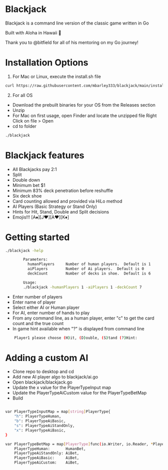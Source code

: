 # Blackjack

Blackjack is a command line version of the classic game written in Go

Built with Aloha in Hawaii 🌊

Thank you to @bitfield for all of his mentoring on my Go journey!


# Installation Options
1) For Mac or Linux, execute the install.sh file
```bash
curl https://raw.githubusercontent.com/mbarley333/blackjack/main/install.sh | sh
```

2) For all OS
* Download the prebuilt binaries for your OS from the Releases section
* Unzip
* For Mac on first usage, open Finder and locate the unzipped file
	Right Click on file > Open
* cd to folder
```bash
./blackjack
```

# Blackjack features
* All Blackjacks pay 2:1
* Split
* Double down
* Minimum bet $1
* Minimum 83% deck penetration before reshuffle
* Six deck shoe
* Card counting allowed and provided via HiLo method
* AI Players (Basic Strategy or Stand Only)
* Hints for Hit, Stand, Double and Split decisions
* Emojis!!! [A♠][J♥][A♥][K♦]


# Getting started
```bash
./blackjack -help

        Parameters:
          humanPlayers     Number of human players.  Default is 1
          aiPlayers        Number of Ai players.  Default is 0
          deckCount        Number of decks in shoe.  Default is 6

        Usage:
        ./blackjack -humanPlayers 1 -aiPlayers 1 -deckCount 7
```
* Enter number of players
* Enter name of player
* Select either AI or Human player
* For AI, enter number of hands to play
* From any command line, as a human player, enter "c" to get the card count and the true count
* In game hint available when "?" is displayed from command line
```bash
	Player1 please choose (H)it, (D)ouble, (S)tand (?)Hint: 
```


# Adding a custom AI
* Clone repo to desktop and cd
* Add new AI player algo to blackjack/ai.go
* Open blackjack/blackjack.go
* Update the x value for the PlayerTypeInput map
* Update the PlayerTypeAiCustom value for the PlayerTypeBetMap
* Build

```bash

var PlayerTypeInputMap = map[string]PlayerType{
	"h": PlayerTypeHuman,
	"b": PlayerTypeAiBasic,
	"s": PlayerTypeAiStandOnly,
	"x": PlayerTypeAiBasic,
}

var PlayerTypeBetMap = map[PlayerType]func(io.Writer, io.Reader, *Player, int, CardCounter) error{
	PlayerTypeHuman:       HumanBet,
	PlayerTypeAiStandOnly: AiBet,
	PlayerTypeAiBasic:     AiBet,
	PlayerTypeAiCustom:    AiBet,
  
```








